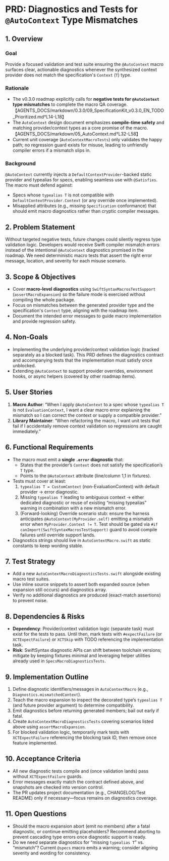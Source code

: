 # PRD: Diagnostics and Tests for `@AutoContext` Type Mismatches

## 1. Overview

### Goal
Provide a focused validation and test suite ensuring the `@AutoContext` macro surfaces clear, actionable diagnostics whenever the synthesized context provider does not match the specification's `Context` (`T`) type.

### Rationale
- The v0.3.0 roadmap explicitly calls for **negative tests for `@AutoContext` type mismatches** to complete the macro QA coverage.【AGENTS_DOCS/markdown/0.3.0/09_SpecificationKit_v0.3.0_EN_TODO_Prioritized.md†L14-L18】
- The `AutoContext` design document emphasizes **compile-time safety** and matching provider/context types as a core promise of the macro.【AGENTS_DOCS/markdown/05_AutoContext.md†L32-L58】
- Current unit coverage (`AutoContextMacroTests`) only validates the happy path; no regression guard exists for misuse, leading to unfriendly compiler errors if a mismatch slips in.

### Background
`@AutoContext` currently injects a `DefaultContextProvider`-backed static provider and typealias for specs, enabling seamless use with `@Satisfies`. The macro must defend against:
- Specs whose `typealias T` is not compatible with `DefaultContextProvider.Context` (or any override once implemented).
- Misapplied attributes (e.g., missing `Specification` conformance) that should emit macro diagnostics rather than cryptic compiler messages.

## 2. Problem Statement
Without targeted negative tests, future changes could silently regress type validation logic. Developers would receive Swift compiler mismatch errors instead of the intentional `@AutoContext` diagnostics promised in the roadmap. We need deterministic macro tests that assert the right error message, location, and severity for each misuse scenario.

## 3. Scope & Objectives
- Cover **macro-level diagnostics** using `SwiftSyntaxMacrosTestSupport` (`assertMacroExpansion`) so the failure mode is exercised without compiling the whole package.
- Focus on mismatches between the generated provider type and the specification's `Context` type, aligning with the roadmap item.
- Document the intended error messages to guide macro implementation and provide regression safety.

## 4. Non-Goals
- Implementing the underlying provider/context validation logic (tracked separately as a blocked task). This PRD defines the diagnostics contract and accompanying tests that the implementation must satisfy once unblocked.
- Extending `@AutoContext` to support provider overrides, environment hooks, or async helpers (covered by other roadmap items).

## 5. User Stories
1. **Macro Author**: “When I apply `@AutoContext` to a spec whose `typealias T` is not `EvaluationContext`, I want a clear macro error explaining the mismatch so I can correct the context or supply a compatible provider.”
2. **Library Maintainer**: “When refactoring the macro, I want unit tests that fail if I accidentally remove context validation so regressions are caught immediately.”

## 6. Functional Requirements
- The macro must emit a **single `.error` diagnostic** that:
  - States that the provider’s `Context` does not satisfy the specification’s `T` type.
  - Points to the `@AutoContext` attribute (line/column 1,1 in fixtures).
- Tests must cover at least:
  1. `typealias T = CustomContext` (non-EvaluationContext) with default provider → error diagnostic.
  2. Missing `typealias T` leading to ambiguous context → either dedicated diagnostic or reuse of existing “missing typealias” warning in combination with a new mismatch error.
  3. (Forward-looking) Override scenario stub: ensure the harness anticipates `@AutoContext(MyProvider.self)` emitting a mismatch error when `MyProvider.Context != T`. Test should be gated via `#if canImport(SwiftSyntaxMacrosTestSupport)` guard to avoid compile failures until override support lands.
- Diagnostics strings should live in `AutoContextMacro.swift` as static constants to keep wording stable.

## 7. Test Strategy
- Add a new `AutoContextMacroDiagnosticsTests.swift` alongside existing macro test suites.
- Use inline source snippets to assert both expanded source (when expansion still occurs) and diagnostics array.
- Verify no additional diagnostics are produced (exact-match assertions) to prevent noise.

## 8. Dependencies & Risks
- **Dependency**: Provider/context validation logic (separate task) must exist for the tests to pass. Until then, mark tests with `#expectFailure` (or `XCTExpectFailure`) or `XCTSkip` with TODO referencing the implementation task.
- **Risk**: SwiftSyntax diagnostic APIs can shift between toolchain versions; mitigate by keeping fixtures minimal and leveraging helper utilities already used in `SpecsMacroDiagnosticsTests`.

## 9. Implementation Outline
1. Define diagnostic identifiers/messages in `AutoContextMacro` (e.g., `Diagnostics.mismatchedContext`).
2. Teach the macro expansion to inspect the decorated type’s `typealias T` (and future provider argument) to determine compatibility.
3. Emit diagnostics before returning generated members; bail out early if fatal.
4. Create `AutoContextMacroDiagnosticsTests` covering scenarios listed above using `assertMacroExpansion`.
5. For blocked validation logic, temporarily mark tests with `XCTExpectFailure` referencing the blocking task ID, then remove once feature implemented.

## 10. Acceptance Criteria
- All new diagnostic tests compile and (once validation lands) pass without `XCTExpectFailure` guards.
- Error messages exactly match the contract defined above, and snapshots are checked into version control.
- The PR updates project documentation (e.g., CHANGELOG/Test README) only if necessary—focus remains on diagnostics coverage.

## 11. Open Questions
- Should the macro expansion abort (emit no members) after a fatal diagnostic, or continue emitting placeholders? Recommend aborting to prevent cascading type errors once diagnostic support is ready.
- Do we need separate diagnostics for “missing `typealias T`” vs. “mismatch”? Current `@specs` macro emits a warning; consider aligning severity and wording for consistency.
